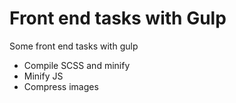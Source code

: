 Front end tasks with Gulp
=========================

Some front end tasks with gulp

* Compile SCSS and minify
* Minify JS
* Compress images
